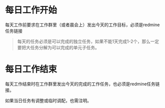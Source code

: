 # 每日工作开始

每天工作前要求在工作群里（或者晨会上）发出今天的工作目标，必须是redmine任务链接

> 每天的任务必须是可以完成的独立任务，如果不能1天完成1-2个，那么一定要把大任务分解为可以完成的单元子任务。

# 每日工作结束

每天工作结束时在工作群里发出今天的完成的工作任务，也必须是redmine任务链接。

如果当日任务有调整或临时调配，也需注明。

